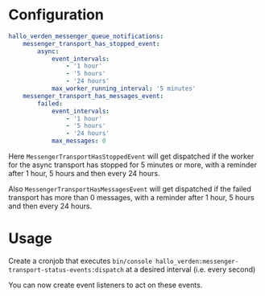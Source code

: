 Configuration
=============

```yaml
hallo_verden_messenger_queue_notifications:
    messenger_transport_has_stopped_event:
        async:
            event_intervals:
                - '1 hour'
                - '5 hours'
                - '24 hours'
            max_worker_running_interval: '5 minutes'
    messenger_transport_has_messages_event:
        failed:
            event_intervals:
                - '1 hour'
                - '5 hours'
                - '24 hours'
            max_messages: 0
```

Here `MessengerTransportHasStoppedEvent` will get dispatched if the worker for the async transport has stopped for 5 minutes or more, 
with a reminder after 1 hour, 5 hours and then every 24 hours.

Also `MessengerTransportHasMessagesEvent` will get dispatched if the failed transport has more than 0 messages,
with a reminder after 1 hour, 5 hours and then every 24 hours.

Usage
=====

Create a cronjob that executes `bin/console hallo_verden:messenger-transport-status-events:dispatch`
at a desired interval (i.e. every second)

You can now create event listeners to act on these events.
